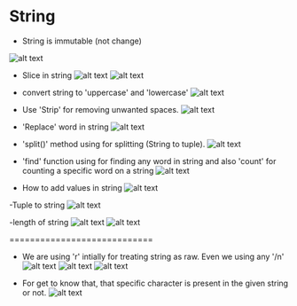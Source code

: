 # String
- String is immutable (not change)

![alt text](image.png)

- Slice in string
![alt text](image-1.png)
![alt text](image-2.png)

- convert string to 'uppercase' and 'lowercase'
![alt text](image-3.png)

- Use 'Strip' for removing unwanted spaces.
![alt text](image-4.png)

- 'Replace' word in string
![alt text](image-5.png)

- 'split()' method using for splitting (String to tuple).
![alt text](image-6.png)

- 'find' function using for finding any word in string and also 'count' for counting a specific word on a string
![alt text](image-7.png)

- How to add values in string
![alt text](image-8.png)

-Tuple to string
![alt text](image-9.png)

-length of string
![alt text](image-10.png)
![alt text](image-11.png)


============================
- We are using 'r' intially for treating string as raw. Even we using any '/n'
![alt text](image-12.png)
![alt text](image-14.png)
![alt text](image-15.png)

- For get to know that, that specific character is present in the given string or not.
![alt text](image-16.png)